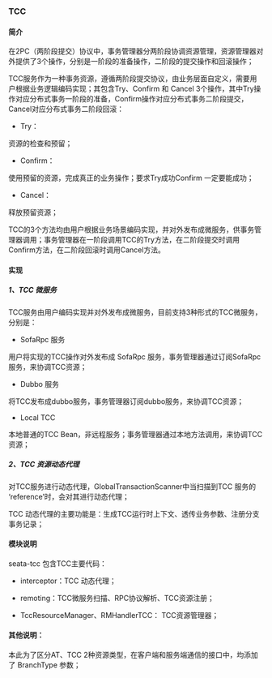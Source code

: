 ### TCC


#### 简介

在2PC（两阶段提交）协议中，事务管理器分两阶段协调资源管理，资源管理器对外提供了3个操作，分别是一阶段的准备操作，二阶段的提交操作和回滚操作；

TCC服务作为一种事务资源，遵循两阶段提交协议，由业务层面自定义，需要用户根据业务逻辑编码实现；其包含Try、Confirm 和 Cancel 3个操作，其中Try操作对应分布式事务一阶段的准备，Confirm操作对应分布式事务二阶段提交，Cancel对应分布式事务二阶段回滚：

- Try：

资源的检查和预留；

- Confirm：

使用预留的资源，完成真正的业务操作；要求Try成功Confirm 一定要能成功；

- Cancel：

释放预留资源；


TCC的3个方法均由用户根据业务场景编码实现，并对外发布成微服务，供事务管理器调用；事务管理器在一阶段调用TCC的Try方法，在二阶段提交时调用Confirm方法，在二阶段回滚时调用Cancel方法。


#### 实现

##### 1、TCC 微服务

TCC服务由用户编码实现并对外发布成微服务，目前支持3种形式的TCC微服务，分别是：

- SofaRpc 服务

用户将实现的TCC操作对外发布成 SofaRpc 服务，事务管理器通过订阅SofaRpc服务，来协调TCC资源；

- Dubbo 服务

将TCC发布成dubbo服务，事务管理器订阅dubbo服务，来协调TCC资源；

- Local TCC

本地普通的TCC Bean，非远程服务；事务管理器通过本地方法调用，来协调TCC 资源；

##### 2、TCC 资源动态代理

对TCC服务进行动态代理，GlobalTransactionScanner中当扫描到TCC 服务的 ‘reference’时，会对其进行动态代理；

TCC 动态代理的主要功能是：生成TCC运行时上下文、透传业务参数、注册分支事务记录；

#### 模块说明

seata-tcc 包含TCC主要代码：

- interceptor：TCC 动态代理；

- remoting：TCC微服务扫描、RPC协议解析、TCC资源注册； 

- TccResourceManager、RMHandlerTCC： TCC资源管理器； 




#### 其他说明：

本此为了区分AT、TCC 2种资源类型，在客户端和服务端通信的接口中，均添加了 BranchType 参数；




